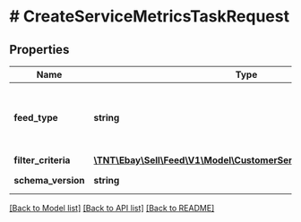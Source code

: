 # # CreateServiceMetricsTaskRequest

## Properties

Name | Type | Description | Notes
------------ | ------------- | ------------- | -------------
**feed_type** | **string** | The &lt;strong&gt;feedType&lt;/strong&gt; specified for the task. The report lists the transaction details that contribute to the service metrics evaluation. Supported types include:&lt;p&gt;&lt;code&gt;CUSTOMER_SERVICE_METRICS_REPORT&lt;/code&gt;&lt;/p&gt; | [optional]
**filter_criteria** | [**\TNT\Ebay\Sell\Feed\V1\Model\CustomerServiceMetricsFilterCriteria**](CustomerServiceMetricsFilterCriteria.md) |  | [optional]
**schema_version** | **string** | The version number of the file format. &lt;p&gt;&lt;b&gt;Valid value: &lt;/b&gt;&lt;code&gt;1.0&lt;/code&gt;&lt;p&gt; | [optional]

[[Back to Model list]](../../README.md#models) [[Back to API list]](../../README.md#endpoints) [[Back to README]](../../README.md)

